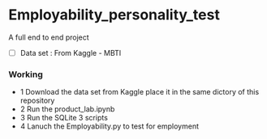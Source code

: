 # Employability_personality_test
A full end to end project

- [ ] Data set : From Kaggle - MBTI

### Working

- 1 Download the data set from Kaggle place it in the same dictory of this repository
- 2 Run the product_lab.ipynb 
- 3 Run the SQLite 3 scripts
- 4 Lanuch the Employability.py to test for employment

